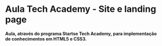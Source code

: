 # Aula Tech Academy - Site e landing page

#### Aula, através do programa Startse Tech Academy, para implementação de conhecimentos em HTML5 e CSS3.
